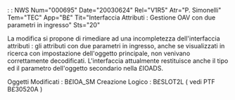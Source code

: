  :  : NWS Num="000695" Date="20030624" Rel="V1R5" Atr="P. Simonelli" Tem="TEC" App="B£" Tit="Interfaccia Attributi :  Gestione OAV con due parametri in ingresso" Sts="20"

La modifica si propone di rimediare ad una incompletezza dell'interfaccia attributi :  gli attributi con due parametri in ingresso, anche se visualizzati in ricerca con impostazione dell'oggetto principale, non venivano
correttamente decodificati.
L'interfaccia attualmente restituisce anche il tipo ed il parametro dell'oggetto secondario nella £IOADS.

Oggetti Modificati : 
B£IOA_SM
Creazione Logico : 
B£SLOT2L ( vedi PTF B£30520A )
